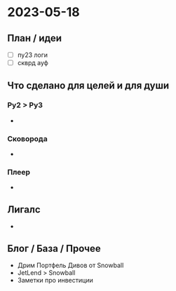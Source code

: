 # 2023-05-18

## План / идеи

- [ ] пу23 логи
- [ ] скврд ауф

## Что сделано для целей и для души

### Py2 > Py3

- 

### Сковорода

- 

### Плеер

- 

## Лигалс

- 

## Блог / База / Прочее

- Дрим Портфель Дивов от Snowball
- JetLend > Snowball
- Заметки про инвестиции